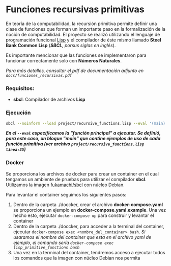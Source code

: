 # Funciones recursivas primitivas
En teoría de la computabilidad, la recursión primitiva permite definir una clase de funciones que forman un importante paso en la formalización de la noción de computabilidad. El proyecto se realizó utilizando el lenguaje de programación funcional [Lisp](https://es.wikipedia.org/wiki/Lisp) y el compilador de éste mismo llamado **Steel Bank Common Lisp** (_**SBCL**, porsus siglas en inglés_).

Es importante mencionar que las funciones se implementaron para funcionar correctamente solo con **Números Naturales**.

_Para más detalles, consultar el pdf de documentación adjunto en  `docs/funciones_recursivas.pdf`_

### Requisitos:
- **sbcl**: Compilador de archivos **Lisp**

### Ejecución
``` bash
sbcl --noinform --load project/recursive_functions.lisp --eval '(main)'
```
_**En el `--eval` especificamos la "función principal" a ejecutar. Se definió, para este caso, un bloque "main" que contine ejemplos de uso de cada función primitiva (ver archivo `project/recursive_functions.lisp línea:85`)**_

### Docker
Se proporciona los archivos de docker para crear un container en el cual tengamos un ambiente de pruebas para utilizar el compilador **sbcl**.
Utilizamos la imagen [fukamachi/sbcl](https://hub.docker.com/r/fukamachi/sbcl "Imagen Docker Hub") con núcleo Debian.

Para levantar el container seguimos los siguientes pasos:
1. Dentro de la carpeta ./doccker, crear el archivo **docker-compose.yaml** se proporciona un ejemplo en **docker-compose.yaml.example**. Una vez hecho esto, ejecutar `docker-compose up` para construir y levantar el container
2. Dentro de la carpeta ./doccker, para acceder a la terminal del container, ejecutar `docker-compose exec <nombre_del_container> bash`. _Si usaramos el nombre del container que esta en el archivo yaml de ejemplo, el comando sería `docker-compose exec lisp_primitive_functions bash`_
3. Una vez en la terminal del container, tendremos acceso a ejecutar todos los comandos que la imagen con núcleo Debian nos permita

